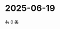 # 2025-06-19

共 0 条

<!-- BEGIN ZHIHUVIDEO -->
<!-- 最后更新时间 Thu Jun 19 2025 16:16:07 GMT+0800 (China Standard Time) -->

<!-- END ZHIHUVIDEO -->
